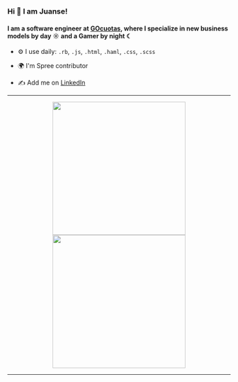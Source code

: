 
### Hi 👋 I am Juanse!
#### I am a software engineer at [GOcuotas](https://www.gocuotas.com/), where I specialize in new business models by day ☼ and a Gamer by night ☾

- ⚙️ I use daily: `.rb`, `.js`, `.html`, `.haml`, `.css`, `.scss`
- 🌍 I'm Spree contributor

- ✍️ Add me on [LinkedIn](https://www.linkedin.com/in/juanse-gimenez/)

---

<p align="center">
  <img src="https://github-readme-stats.vercel.app/api?username=JuanseGimenez&show_icons=true&theme=synthwave" width="300">
  <img src="https://github-readme-stats.vercel.app/api/top-langs/?username=JuanseGimenez&hide_progress=true&theme=dark&hide_border=true" width="300">
</p>

---


<!--
**JuanseGimenez/JuanseGimenez** is a ✨ _special_ ✨ repository because its `README.md` (this file) appears on your GitHub profile.

Here are some ideas to get you started:

- 🔭 I’m currently working on ...
- 🌱 I’m currently learning ...
- 👯 I’m looking to collaborate on ...
- 🤔 I’m looking for help with ...
- 💬 Ask me about ...
- 📫 How to reach me: ...
- 😄 Pronouns: ...
- ⚡ Fun fact: ...
-->
